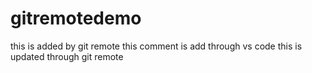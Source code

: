 # gitremotedemo
this is added by git remote
this comment is add through vs code 
this is updated through git remote 
